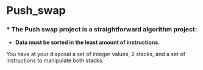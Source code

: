 # Push_swap

### * The Push swap project is a straightforward algorithm project:
  * **Data must be sorted in the least amount of instructions.**

You have at your disposal a set of integer values, 2 stacks, and a set of instructions to manipulate both stacks.
